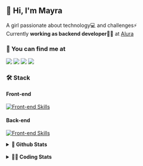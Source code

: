 ## 👋 Hi, I'm Mayra

A girl passionate about technology💻 and challenges⚡  
Currently **working as backend developer**👩‍💻 at [Alura](https://www.alura.com.br)   

### 💬 You can find me at

<a href="https://mayra.dev" target="_blank" rel="noopener"><img src="https://img.shields.io/badge/-mayra.dev-005FED?style=flat&logo=Google-chrome&logoColor=white"/></a>
<a href="https://linkedin.com/in/mayraamaral" target="_blank" rel="noopener"><img src="https://img.shields.io/badge/-/mayraamaral-0077B5?style=flat&logo=Linkedin&logoColor=white"/></a>
<a href="mailto:mayra@mayra.dev" target="_blank" rel="noopener"><img src="https://img.shields.io/badge/-mayra@mayra.dev-D14836?style=flat&logo=Gmail&logoColor=white"/></a>
<a href="" target="_blank" rel="noopener"><img src="https://img.shields.io/badge/-mayraamaral-7289DA?style=flat&logo=Discord&logoColor=white"/></a>

### 🛠️ Stack
#### Front-end

[![Front-end Skills](https://skillicons.dev/icons?i=react,next,angular,redux,styledcomponents,html,css,sass,js,ts,figma)](https://skillicons.dev)
#### Back-end

[![Front-end Skills](https://skillicons.dev/icons?i=java,spring,hibernate,aws,idea,postgres,mysql,git,linux,bash,nodejs,docker,kubernetes,jenkins)](https://skillicons.dev)


<details>
    <summary><strong>📌 Github Stats</strong></summary>
    <br />
    <div align="center">
        <table>
      <td><img height="160em" src="https://github-readme-stats.vercel.app/api?username=mayraamaral&show_icons=true&theme=algolia&hide_border=true&hide=stars&count_private=true" alt="Readme stats"></td>
      <td><img height="160em" src="https://github-readme-stats.vercel.app/api/top-langs/?username=mayraamaral&&layout=compact&&theme=algolia&hide_border=true&langs_count=6" alt="Language stats"></td>
       </table>
  </div> 
    

  <p align="center">
    <img src="https://github-readme-streak-stats.herokuapp.com?user=mayraamaral&theme=dark&hide_border=true&date_format=j%20M%5B%20Y%5D&locale=pt-br&background=050F2C&ring=0195DD&fire=23AA7D&currStreakLabel=23AA7D" alt="Streak stats">
  </p> 
</details>

<br />

<details>
  <summary><strong>👩‍💻 Coding Stats</strong></summary>
  <br />
  
  <!--START_SECTION:waka-->
![Code Time](http://img.shields.io/badge/Code%20Time-389%20hrs%2045%20mins-blue)

**🐱 My GitHub Data** 

> 📦 582.6 kB Used in GitHub's Storage 
 > 
> 🏆 374 Contributions in the Year 2024
 > 
> 🚫 Not Opted to Hire
 > 
> 📜 53 Public Repositories 
 > 
> 🔑 30 Private Repositories 
 > 
**I'm an Early 🐤** 

```text
🌞 Morning                501 commits         ███░░░░░░░░░░░░░░░░░░░░░░   11.74 % 
🌆 Daytime                2249 commits        █████████████░░░░░░░░░░░░   52.69 % 
🌃 Evening                1313 commits        ████████░░░░░░░░░░░░░░░░░   30.76 % 
🌙 Night                  205 commits         █░░░░░░░░░░░░░░░░░░░░░░░░   04.80 % 
```
📅 **I'm Most Productive on Wednesday** 

```text
Monday                   729 commits         ████░░░░░░░░░░░░░░░░░░░░░   17.08 % 
Tuesday                  717 commits         ████░░░░░░░░░░░░░░░░░░░░░   16.80 % 
Wednesday                807 commits         █████░░░░░░░░░░░░░░░░░░░░   18.91 % 
Thursday                 781 commits         █████░░░░░░░░░░░░░░░░░░░░   18.30 % 
Friday                   595 commits         ███░░░░░░░░░░░░░░░░░░░░░░   13.94 % 
Saturday                 264 commits         ██░░░░░░░░░░░░░░░░░░░░░░░   06.19 % 
Sunday                   375 commits         ██░░░░░░░░░░░░░░░░░░░░░░░   08.79 % 
```


📊 **This Week I Spent My Time On** 

```text
🕑︎ Time Zone: America/Sao_Paulo

💬 Programming Languages: 
Java                     1 hr 45 mins        ████████░░░░░░░░░░░░░░░░░   32.07 % 
YAML                     1 hr 34 mins        ███████░░░░░░░░░░░░░░░░░░   28.59 % 
Markdown                 42 mins             ███░░░░░░░░░░░░░░░░░░░░░░   12.85 % 
HTML                     23 mins             ██░░░░░░░░░░░░░░░░░░░░░░░   07.26 % 
Docker                   20 mins             ██░░░░░░░░░░░░░░░░░░░░░░░   06.13 % 

🔥 Editors: 
Intellijidea             3 hrs 19 mins       ███████████████░░░░░░░░░░   60.53 % 
VS Code                  2 hrs 9 mins        ██████████░░░░░░░░░░░░░░░   39.47 % 

💻 Operating System: 
Linux                    5 hrs 28 mins       █████████████████████████   100.00 % 
```

**I Mostly Code in Java** 

```text
Java                     122 repos           ███████░░░░░░░░░░░░░░░░░░   26.75 % 
HTML                     114 repos           ██████░░░░░░░░░░░░░░░░░░░   25.00 % 
JavaScript               101 repos           ██████░░░░░░░░░░░░░░░░░░░   22.15 % 
TypeScript               97 repos            █████░░░░░░░░░░░░░░░░░░░░   21.27 % 
C#                       1 repo              ░░░░░░░░░░░░░░░░░░░░░░░░░   00.22 % 
```




 Last Updated on 01/06/2024 19:02:43 UTC
<!--END_SECTION:waka-->

</details>
